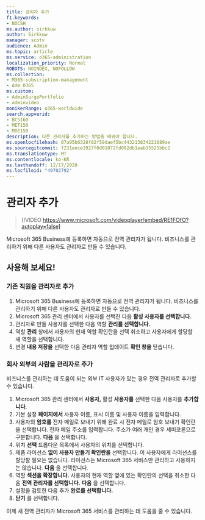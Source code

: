 ```yaml
---
title: 관리자 추가
f1.keywords:
- NOCSH
ms.author: sirkkuw
author: Sirkkuw
manager: scotv
audience: Admin
ms.topic: article
ms.service: o365-administration
localization_priority: Normal
ROBOTS: NOINDEX, NOFOLLOW
ms.collection:
- M365-subscription-management
- Adm_O365
ms.custom:
- AdminSurgePortfolio
- adminvideo
monikerRange: o365-worldwide
search.appverid:
- BCS160
- MET150
- MOE150
description: 다른 관리자를 추가하는 방법을 배워야 합니다.
ms.openlocfilehash: 07a95b6328f82f59daef5bc443213834221089ae
ms.sourcegitcommit: f231eece2927f0d01072fd092db1eab15525bbc2
ms.translationtype: MT
ms.contentlocale: ko-KR
ms.lasthandoff: 12/17/2020
ms.locfileid: "49702792"
---
```

# <a name="add-an-admin"></a>관리자 추가

> [!VIDEO https://www.microsoft.com/videoplayer/embed/RE1FOfO?autoplay=false]

Microsoft 365 Business에 등록하면 자동으로 전역 관리자가 됩니다. 비즈니스를 관리하기 위해 다른 사용자도 관리자로 만들 수 있습니다. 

## <a name="try-it"></a>사용해 보세요!

### <a name="add-an-existing-employee-as-an-admin"></a>기존 직원을 관리자로 추가

1. Microsoft 365 Business에 등록하면 자동으로 전역 관리자가 됩니다. 비즈니스를 관리하기 위해 다른 사용자도 관리자로 만들 수 있습니다. 
1. Microsoft 365 관리 센터에서 사용자를 선택한 다음 **활성 사용자를 선택합니다.**
1. 관리자로 만들 사용자를 선택한 다음 역할 **관리를 선택합니다.**
1. 역할 **관리** 창에서 사용자의 현재 역할 확인란을 선택 취소하고 사용자에게 할당할 새 역할을 선택합니다.
1. 변경 **내용 저장을** 선택한 다음 관리자 역할 업데이트 **확인 창을** 닫습니다.

### <a name="add-someone-outside-the-company-as-an-admin"></a>회사 외부의 사람을 관리자로 추가

비즈니스를 관리하는 데 도움이 되는 외부 IT 사용자가 있는 경우 전역 관리자로 추가할 수 있습니다.

1. Microsoft 365 관리 센터에서 **사용자,** 활성 **사용자를** 선택한 다음 사용자를 **추가합니다.**
1. 기본 설정 **페이지에서** 사용자 이름, 표시 이름 및 사용자 이름을 입력합니다.
1. 사용자의 **암호를** 전자 메일로 보내기 위해 완료 시 전자 메일로 암호 보내기 확인란을 선택합니다. 전자 메일 주소를 입력합니다. 주소가 여러 개인 경우 세미코론으로 구분합니다. **다음** 을 선택합니다.
1. 위치 **선택** 드롭다운 목록에서 사용자의 위치를 선택합니다.
1. 제품 라이선스 **없이 사용자 만들기 확인란을** 선택합니다. 이 사용자에게 라이선스를 할당할 필요는 없습니다. 라이선스는 Microsoft 365 서비스만 관리하고 사용하지는 않습니다. **다음** 을 선택합니다.
1. 역할 **섹션을 확장합니다.** 사용자의 현재 역할 옆에 있는 확인란의 선택을 취소한 다음 **전역 관리자를 선택합니다.** **다음** 을 선택합니다.
1. 설정을 검토한 다음 추가 **완료를 선택합니다.**
1. **닫기** 를 선택합니다.

이제 새 전역 관리자가 Microsoft 365 서비스를 관리하는 데 도움을 줄 수 있습니다.